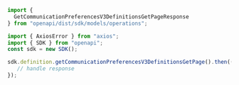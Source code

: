 <!-- Start SDK Example Usage -->
```typescript
import {
  GetCommunicationPreferencesV3DefinitionsGetPageResponse
} from "openapi/dist/sdk/models/operations";

import { AxiosError } from "axios";
import { SDK } from "openapi";
const sdk = new SDK();

sdk.definition.getCommunicationPreferencesV3DefinitionsGetPage().then((res: GetCommunicationPreferencesV3DefinitionsGetPageResponse | AxiosError) => {
   // handle response
});
```
<!-- End SDK Example Usage -->